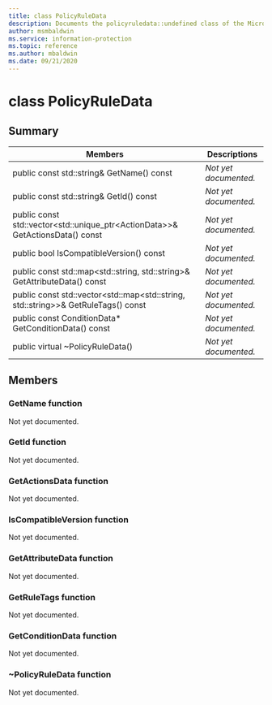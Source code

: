 ```yaml
---
title: class PolicyRuleData 
description: Documents the policyruledata::undefined class of the Microsoft Information Protection (MIP) SDK.
author: msmbaldwin
ms.service: information-protection
ms.topic: reference
ms.author: mbaldwin
ms.date: 09/21/2020
---
```


# class PolicyRuleData 
  
## Summary
 Members                        | Descriptions                                
--------------------------------|---------------------------------------------
public const std::string& GetName() const  | _Not yet documented._
public const std::string& GetId() const  | _Not yet documented._
public const std::vector\<std::unique_ptr\<ActionData\>\>& GetActionsData() const  | _Not yet documented._
public bool IsCompatibleVersion() const  | _Not yet documented._
public const std::map\<std::string, std::string\>& GetAttributeData() const  | _Not yet documented._
public const std::vector\<std::map\<std::string, std::string\>\>& GetRuleTags() const  | _Not yet documented._
public const ConditionData* GetConditionData() const  | _Not yet documented._
public virtual ~PolicyRuleData()  | _Not yet documented._
  
## Members
  
### GetName function
Not yet documented.

  
### GetId function
Not yet documented.

  
### GetActionsData function
Not yet documented.

  
### IsCompatibleVersion function
Not yet documented.

  
### GetAttributeData function
Not yet documented.

  
### GetRuleTags function
Not yet documented.

  
### GetConditionData function
Not yet documented.

  
### ~PolicyRuleData function
Not yet documented.
